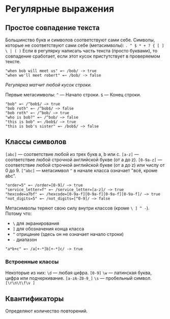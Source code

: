 # Регулярные выражения

## Простое совпадение текста

Большинство букв и символов соответствуют сами себе.
Символы, которые не соответствуют сами себе (метасимволы): `. ^ $ * + ? { [ ] \ | ( )`
Если в регулярку написать часть текста (просто буквами), то совпадение сработает, если этот кусок пристутствует в проверяемом тексте.

```
"when bob will meet us" =~ /bob/ -> true
"when we'll meet robert" =~ /bob/ -> false
```

*Регулярка матчит любой кусок строки.*

Первые метасимволы:
`^` — Начало строки.
`$` — Конец строки.

```
"bob" =~ /^bob$/ —> true
"bob roth" =~ /^bob$/ —> false
"bob roth" =~ /^bob/ —> true
"who is bob?" =~ /^bob/ —> false
"this is bob" =~ /bob$/ —> true
"this is bob's sister" =~ /bob$/ —> false
```

## Классы символов

`[abc]` — соответствие любой из трех букв a, b или c.
`[a-z]` — соответствие любой строчной английской букве (от a до z).
`[0-9a-z]` — соответствие любой строчной английской букве (от a до z) или числу от 0 до 9.
`[^abc]` — метасимвол `^` в начале класса означает "всё, кроме abc".

```
"order=5" =~ /order=[0-9]/ —> true
"service_letter=f" =~ /service_letter=[a-z]/ —> true
"hexcode=a7bf" =~ /hexcode=[0-9a-f][0-9a-f][0-9a-f][0-9a-f]/ —> true
"not_digits=5" =~ /not_digits=[^0-9]/ —> false
```

Метасимволы теряют свою силу внутри классов (кроме `\ ] ^ -`).
Потому что:
- `\` для экранирования
- `]` для обозначения конца класса
- `^` отрицание (здесь он не означает начало строки)
- `-` диапазон
```
"a*b+c" =~ /a[+-*]b[+-*]c/ -> true
```

### Встроенные классы

Некоторые из них:
`\d` — любая цифра. `[0-9]`
`\w` — латинская буква, цифра или подчеркивание. `[a-zA-Z0-9_]`
`\s` — пробельный символ. `[\r\n\t\f\v ]`

## Квантификаторы

Определяют количество повторений.

